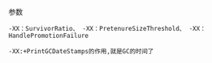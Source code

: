 

参数

    -XX：SurvivorRatio、 -XX：PretenureSizeThreshold、 -XX：HandlePromotionFailure
    
    -XX:+PrintGCDateStamps的作用,就是GC的时间了